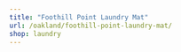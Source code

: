 ```yaml
---
title: "Foothill Point Laundry Mat"
url: /oakland/foothill-point-laundry-mat/
shop: laundry
---
```

